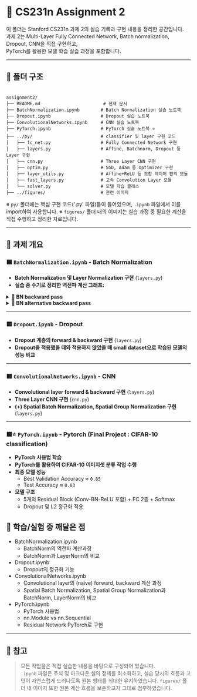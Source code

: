# 📘 CS231n Assignment 2  

이 폴더는 Stanford CS231n 과제 2의 실습 기록과 구현 내용을 정리한 공간입니다.  
과제 2는 Multi-Layer Fully Connected Network, Batch normalization, Dropout, CNN을 직접 구현하고,  
PyTorch를 활용한 모델 학습 실습 과정을 포함합니다.

---

## 📁 폴더 구조

<pre><code>
assignment2/
├── README.md                        # 현재 문서
├── BatchNormalization.ipynb        # Batch Normalization 실습 노트북
├── Dropout.ipynb                   # Dropout 실습 노트북
├── ConvolutionalNetworks.ipynb     # CNN 실습 노트북
├── PyTorch.ipynb                   # PyTorch 실습 노트북 ⭐️
├── ../py/                          # classifier 및 layer 구현 코드
│   ├── fc_net.py                   # Fully Connected Network 구현
│   ├── layers.py                   # Affine, Batchnorm, Dropout 등 Layer 구현
│   ├── cnn.py                      # Three Layer CNN 구현
│   ├── optim.py                    # SGD, Adam 등 Optimizer 구현
│   ├── layer_utils.py              # Affine+ReLU 등 조합 레이어 편의 모듈
│   ├── fast_layers.py              # 고속 Convolution Layer 모듈
│   └── solver.py                   # 모델 학습 클래스
├── ../figures/                     # 관련 이미지
</code></pre>

※ `py/` 폴더에는 핵심 구현 코드('.py' 파일)들이 들어있으며, `.ipynb` 파일에서 이를 import하여 사용합니다.
※ `figures/` 폴더 내의 이미지는 실습 과정 중 필요한 계산을 직접 수행하고 정리한 자료입니다.

---

## 📄 과제 개요

### 🟦 `BatchNormalization.ipynb` - Batch Normalization

- **Batch Normalization 및 Layer Normalization 구현** (`layers.py`)
- **실습 중 수기로 정리한 역전파 계산 그래프:**

<details> <summary><strong>📌 BN backward pass</strong></summary> <p align="center"> 
<img src="https://github.com/retnivv/AIKU-portfolio/raw/main/cs231n/assignment2/image/batchnorm_backward.jpg" width="750"/> </p> </details> <details> <summary><strong>📌 BN alternative backward pass</strong></summary> <p align="center"> 
<img src="https://github.com/retnivv/AIKU-portfolio/raw/main/cs231n/assignment2/image/batchnorm_backward_alt.jpg" width="750"/> </p> </details>

---

### 🟨 `Dropout.ipynb` - Dropout

- **Dropout 계층의 forward & backward 구현** (`layers.py`)
- **Dropout을 적용했을 때와 적용하지 않았을 때 small dataset으로 학습된 모델의 성능 비교**

---

### 🟥 `ConvolutionalNetworks.ipynb` - CNN

- **Convolutional layer forward & backward 구현** (`layers.py`)
- **Three Layer CNN 구현** (`cnn.py`)
- **(+) Spatial Batch Normalization, Spatial Group Normalization 구현** (`layers.py`)

---

### 🟩⭐️ `PyTorch.ipynb` - Pytorch (Final Project : CIFAR-10 classification)

- **PyTorch 사용법 학습**
- **PyTorch를 활용하여 CIFAR-10 이미지셋 분류 작업 수행**
- **최종 모델 성능**
  - Best Validation Accuracy ≈ `0.85`
  - Test Accuracy ≈ `0.83`
- **모델 구조**  
   - 5개의 Residual Block (Conv-BN-ReLU 포함) + FC 2층 + Softmax  
   - Dropout 및 L2 정규화 적용


## 🧠 학습/실험 중 깨달은 점

- BatchNormalization.ipynb
  - BatchNorm의 역전파 계산과정
  - BatchNorm과 LayerNorm의 비교
- Dropout.ipynb
  - Dropout의 정규화 기능
- ConvolutionalNetworks.ipynb
  - Convolutional layer의 (naive) forward, backward 계산 과정
  - Spatial Batch Normalization, Spatial Group Normalization과 BatchNorm, LayerNorm의 비교
- PyTorch.ipynb
  - PyTorch 사용법
  - nn.Module vs nn.Sequential
  - Residual Network PyTorch로 구현

---

## 📝 참고

>  모든 작업물은 직접 실습한 내용을 바탕으로 구성되어 있습니다.  
> `.ipynb` 파일은 주석 및 마크다운 셀의 정제를 최소화하고, 실습 당시의 흐름과 고민이 자연스럽게 드러나도록 원본 형태를 최대한 유지하였습니다.
> `figures/` 폴더 내 이미지 또한 원본 계산 흐름을 보존하고자 그대로 첨부하였습니다.
